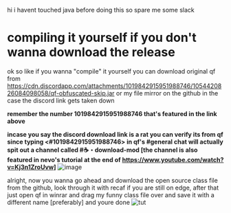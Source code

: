 hi i havent touched java before doing this so spare me some slack

# compiling it yourself if you don't wanna download the release
ok so like if you wanna "compile" it yourself you can download original qf from
https://cdn.discordapp.com/attachments/1019842915951988746/1054420826084098058/qf-obfuscated-skip.jar or my file mirror on the github in the case the discord link gets taken down

**remember the number 1019842915951988746 that's featured in the link above**

**incase you say the discord download link is a rat you can verify its from qf since typing <#1019842915951988746> in qf's #general chat will actually spit out a channel called #☕・download-mod [the channel is also featured in nevo's tutorial at the end of https://www.youtube.com/watch?v=Kj3n1ZroUvw]**
![image](https://user-images.githubusercontent.com/123343953/217662354-78e7395c-d551-4057-b5dc-0117ffdbcd7b.png)

alright, now you wanna go ahead and download the open source class file from the github, look through it with recaf if you are 
still on edge, after that just open qf in winrar and drag my funny class file over and save it with a different name [preferably] and youre done
![tut](https://user-images.githubusercontent.com/123343953/217662317-7a446a62-79db-44bc-b97d-302fef199cec.png)

